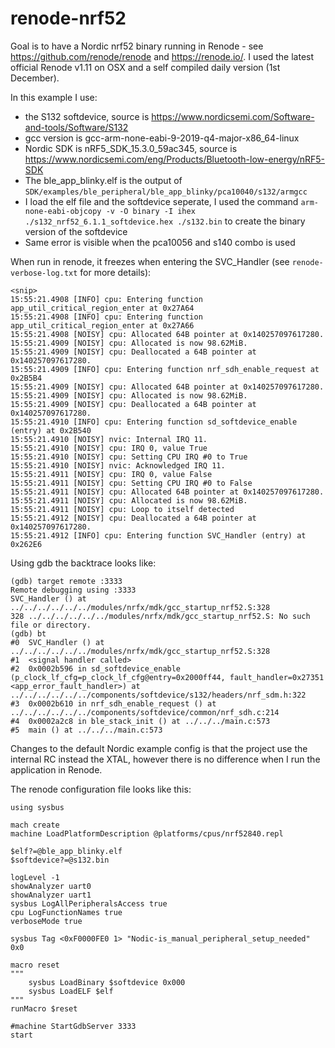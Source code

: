 # renode-nrf52

Goal is to have a Nordic nrf52 binary running in Renode - see https://github.com/renode/renode and https://renode.io/. I used the latest official Renode v1.11 on OSX and a self compiled daily version (1st December).

In this example I use:
- the S132 softdevice, source is https://www.nordicsemi.com/Software-and-tools/Software/S132
- gcc version is gcc-arm-none-eabi-9-2019-q4-major-x86_64-linux
- Nordic SDK is nRF5_SDK_15.3.0_59ac345, source is https://www.nordicsemi.com/eng/Products/Bluetooth-low-energy/nRF5-SDK
- The ble_app_blinky.elf is the output of `SDK/examples/ble_peripheral/ble_app_blinky/pca10040/s132/armgcc`
- I load the elf file and the softdevice seperate, I used the command `arm-none-eabi-objcopy -v -O binary -I ihex ./s132_nrf52_6.1.1_softdevice.hex ./s132.bin` to create the binary version of the softdevice
- Same error is visible when the pca10056 and s140 combo is used

When run in renode, it freezes when entering the SVC_Handler (see `renode-verbose-log.txt` for more details):

```
<snip>
15:55:21.4908 [INFO] cpu: Entering function app_util_critical_region_enter at 0x27A64
15:55:21.4908 [INFO] cpu: Entering function app_util_critical_region_enter at 0x27A66
15:55:21.4908 [NOISY] cpu: Allocated 64B pointer at 0x140257097617280.
15:55:21.4909 [NOISY] cpu: Allocated is now 98.62MiB.
15:55:21.4909 [NOISY] cpu: Deallocated a 64B pointer at 0x140257097617280.
15:55:21.4909 [INFO] cpu: Entering function nrf_sdh_enable_request at 0x2B5B4
15:55:21.4909 [NOISY] cpu: Allocated 64B pointer at 0x140257097617280.
15:55:21.4909 [NOISY] cpu: Allocated is now 98.62MiB.
15:55:21.4909 [NOISY] cpu: Deallocated a 64B pointer at 0x140257097617280.
15:55:21.4910 [INFO] cpu: Entering function sd_softdevice_enable (entry) at 0x2B540
15:55:21.4910 [NOISY] nvic: Internal IRQ 11.
15:55:21.4910 [NOISY] cpu: IRQ 0, value True
15:55:21.4910 [NOISY] cpu: Setting CPU IRQ #0 to True
15:55:21.4910 [NOISY] nvic: Acknowledged IRQ 11.
15:55:21.4911 [NOISY] cpu: IRQ 0, value False
15:55:21.4911 [NOISY] cpu: Setting CPU IRQ #0 to False
15:55:21.4911 [NOISY] cpu: Allocated 64B pointer at 0x140257097617280.
15:55:21.4911 [NOISY] cpu: Allocated is now 98.62MiB.
15:55:21.4911 [NOISY] cpu: Loop to itself detected
15:55:21.4912 [NOISY] cpu: Deallocated a 64B pointer at 0x140257097617280.
15:55:21.4912 [INFO] cpu: Entering function SVC_Handler (entry) at 0x262E6
```

Using gdb the backtrace looks like:

```
(gdb) target remote :3333
Remote debugging using :3333
SVC_Handler () at ../../../../../../modules/nrfx/mdk/gcc_startup_nrf52.S:328
328	../../../../../../modules/nrfx/mdk/gcc_startup_nrf52.S: No such file or directory.
(gdb) bt
#0  SVC_Handler () at ../../../../../../modules/nrfx/mdk/gcc_startup_nrf52.S:328
#1  <signal handler called>
#2  0x0002b596 in sd_softdevice_enable (p_clock_lf_cfg=p_clock_lf_cfg@entry=0x2000ff44, fault_handler=0x27351 <app_error_fault_handler>) at ../../../../../../components/softdevice/s132/headers/nrf_sdm.h:322
#3  0x0002b610 in nrf_sdh_enable_request () at ../../../../../../components/softdevice/common/nrf_sdh.c:214
#4  0x0002a2c8 in ble_stack_init () at ../../../main.c:573
#5  main () at ../../../main.c:573
```

Changes to the default Nordic example config is that the project use the internal RC instead the XTAL, however there is no difference when I run the application in Renode.

The renode configuration file looks like this:

```
using sysbus

mach create
machine LoadPlatformDescription @platforms/cpus/nrf52840.repl

$elf?=@ble_app_blinky.elf
$softdevice?=@s132.bin

logLevel -1
showAnalyzer uart0
showAnalyzer uart1
sysbus LogAllPeripheralsAccess true
cpu LogFunctionNames true
verboseMode true

sysbus Tag <0xF0000FE0 1> "Nodic-is_manual_peripheral_setup_needed" 0x0

macro reset
"""
    sysbus LoadBinary $softdevice 0x000
    sysbus LoadELF $elf
"""
runMacro $reset

#machine StartGdbServer 3333
start

```

